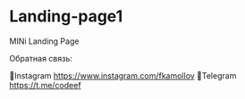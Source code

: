 # Landing-page1
MINi Landing Page

Обратная связь:

📌Instagram https://www.instagram.com/fkamollov 📌Telegram https://t.me/codeef
